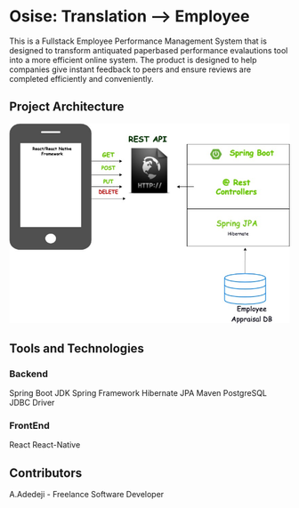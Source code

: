 # Osise: Translation --> Employee

This is a Fullstack Employee Performance Management System that is designed to transform antiquated paperbased performance evalautions tool into a more efficient online system. The product is designed to help companies give instant feedback to peers and ensure reviews are completed efficiently and conveniently. 

## Project Architecture
![](https://github.com/adesegunadedeji/osise.io/blob/master/Orise%20Architecture)


## Tools and Technologies
 ### Backend
 Spring Boot
 JDK
 Spring Framework
 Hibernate
 JPA
 Maven
 PostgreSQL JDBC Driver

 ### FrontEnd
 React 
 React-Native
 
## Contributors
A.Adedeji - Freelance Software Developer



